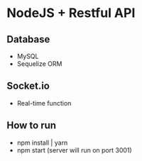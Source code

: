 # NodeJS + Restful API

## Database
* MySQL
* Sequelize ORM

## Socket.io
* Real-time function

## How to run
* npm install | yarn
* npm start (server will run on port 3001)
